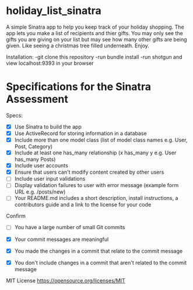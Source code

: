 # holiday_list_sinatra
A simple Sinatra app to help you keep track of your holiday shopping. The app lets you make a list of recipients and thier gifts. You may only see the gifts you are giving on your list but may see how many other gifts are being given. Like seeing a christmas tree filled underneath.  Enjoy.

Installation:
-git clone this repository
-run bundle install
-run shotgun and view localhost:9393 in your browser 

# Specifications for the Sinatra Assessment

Specs:
- [x] Use Sinatra to build the app
- [x] Use ActiveRecord for storing information in a database
- [x] Include more than one model class (list of model class names e.g. User, Post, Category)
- [x] Include at least one has_many relationship (x has_many y e.g. User has_many Posts)
- [x] Include user accounts
- [x] Ensure that users can't modify content created by other users
- [ ] Include user input validations
- [ ] Display validation failures to user with error message (example form URL e.g. /posts/new)
- [ ] Your README.md includes a short description, install instructions, a contributors guide and a link to the license for your code

Confirm
- [ ] You have a large number of small Git commits
- [x] Your commit messages are meaningful
- [x] You made the changes in a commit that relate to the commit message
- [x] You don't include changes in a commit that aren't related to the commit message


MIT License
https://opensource.org/licenses/MIT
